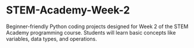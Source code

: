 # STEM-Academy-Week-2
Beginner-friendly Python coding projects designed for Week 2 of the STEM Academy programming course. Students will learn basic concepts like variables, data types, and operations.

